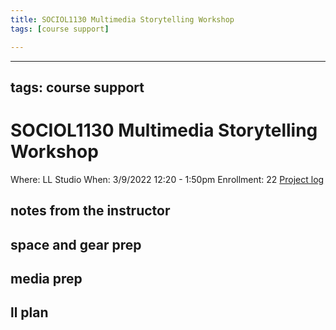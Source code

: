 ```yaml
---
title: SOCIOL1130 Multimedia Storytelling Workshop
tags: [course support]

---
```


---
tags: course support
---
# SOCIOL1130 Multimedia Storytelling Workshop

Where: LL Studio
When: 3/9/2022 12:20 - 1:50pm
Enrollment: 22
[Project log](https://docs.google.com/document/d/1NFz1GDxkDxgBhsy7kWNk0N5guJ9V_v4WgRFTi9PXMVo/edit?usp=drivesdk)

## notes from the instructor
## space and gear prep
## media prep
## ll plan
